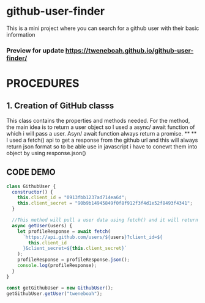 # github-user-finder

This is a mini project where you can search for a github user with their basic information

### Preview for update <https://tweneboah.github.io/github-user-finder/>

# PROCEDURES

## 1. Creation of GitHub classs

This class contains the properties and methods needed.
For the method, the main idea is to return a user object so I used a async/ await function of which i will pass a user. Asyn/ await function always return a promise. \*\*
\*\*
I used a fetch() api to get a response from the github url and this will always return json format so to be able use in javascript i have to conevrt them into object by using response.json()

## CODE DEMO

```javascript
class GithubUser {
  constructor() {
    this.client_id = "0913fbb1237ad714ea6d";
    this.client_secret = "90b9b14945849f0f8f912f3f4d1e52f8493f4341";
  }

  //This method will pull a user data using fetch() and it will return a JSON. format
  async getUser(users) {
    let profileResponse = await fetch(
      `https://api.github.com/users/${users}?client_id=${
        this.client_id
      }&client_secret=${this.client_secret}`
    );
    profileResponse = profileResponse.json();
    console.log(profileResponse);
  }
}

const getGithubUser = new GithubUser();
getGithubUser.getUser("tweneboah");
```
